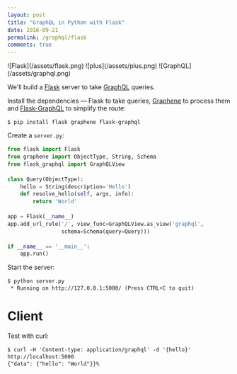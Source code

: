 ```yaml
---
layout: post
title: "GraphQL in Python with Flask"
date: 2016-09-21
permalink: /graphql/flask
comments: true
---
```

<div class="wide-logos" markdown="1">
![Flask](/assets/flask.png)
![plus](/assets/plus.png)
![GraphQL](/assets/graphql.png)
</div>

We'll build a [Flask](http://flask.pocoo.org/) server to take
[GraphQL](http://graphql.org/) queries.

Install the dependencies — Flask to take queries,
[Graphene](http://graphene-python.org/) to process them and
[Flask-GraphQL](https://github.com/graphql-python/flask-graphql) to simplify
the route:

```shell
$ pip install flask graphene flask-graphql
```
Create a `server.py`:

```python
from flask import Flask
from graphene import ObjectType, String, Schema
from flask_graphql import GraphQLView

class Query(ObjectType):
    hello = String(description='Hello')
    def resolve_hello(self, args, info):
        return 'World'

app = Flask(__name__)
app.add_url_rule('/', view_func=GraphQLView.as_view('graphql',
                 schema=Schema(query=Query)))

if __name__ == '__main__':
    app.run()
```
Start the server:

```shell
$ python server.py
 * Running on http://127.0.0.1:5000/ (Press CTRL+C to quit)
```

Client
======
Test with curl:

```shell
$ curl -H 'Content-type: application/graphql' -d '{hello}' http://localhost:5000
{"data": {"hello": "World"}}%
```
